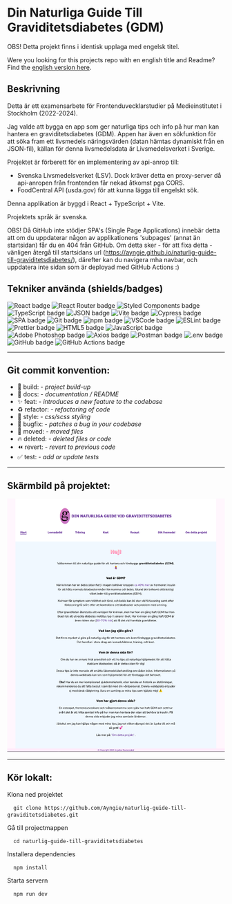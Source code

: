 # Din Naturliga Guide Till Graviditetsdiabetes (GDM)
OBS! Detta projekt finns i identisk upplaga med engelsk titel. 

Were you looking for this projects repo with en english title and Readme? Find the [english version here](https://github.com/Ayngie/natural-guide-to-gestational-diabetes).

## Beskrivning
Detta är ett examensarbete för Frontenduvecklarstudier på Medieinstitutet i Stockholm (2022-2024).

Jag valde att bygga en app som ger naturliga tips och info på hur man kan hantera en graviditetsdiabetes (GDM).
Appen har även en sökfunktion för att söka fram ett livsmedels näringsvärden (datan hämtas dynamiskt från en JSON-fil), källan för denna livsmedelsdata är Livsmedelsverket i Sverige.

Projektet är förberett för en implementering av api-anrop till: 
- Svenska Livsmedelsverket (LSV). Dock kräver detta en proxy-server då api-anropen från frontenden får nekad åtkomst pga CORS.
- FoodCentral API (usda.gov) för att kunna lägga till engelskt sök.

Denna applikation är byggd i React + TypeScript + Vite.

Projektets språk är svenska.

OBS! Då GitHub inte stödjer SPA's (Single Page Applications) innebär detta att om du uppdaterar någon av applikationens 'subpages' (annat än startsidan) får du en 404 från GitHub. 
Om detta sker - för att fixa detta - vänligen återgå till startsidans url (https://ayngie.github.io/naturlig-guide-till-graviditetsdiabetes/), därefter kan du navigera mha navbar, och uppdatera inte sidan som är deployad med GitHub Actions :)

## Tekniker använda (shields/badges)
![React badge](https://img.shields.io/badge/React-20232A?style=for-the-badge&logo=react&logoColor=61DAFB/to/img.png)
![React Router badge](https://img.shields.io/badge/React_Router-CA4245?style=for-the-badge&logo=react-router&logoColor=white/to/img.png)
![Styled Components badge](https://img.shields.io/badge/styled--components-DB7093?style=for-the-badge&logo=styled-components&logoColor=white/to/img.png)
![TypeScript badge](https://img.shields.io/badge/TypeScript-007ACC?style=for-the-badge&logo=typescript&logoColor=white/to/img.png)
![JSON badge](https://img.shields.io/badge/json-5E5C5C?style=for-the-badge&logo=json&logoColor=white/to/img.png)
![Vite badge](https://img.shields.io/badge/Vite-B73BFE?style=for-the-badge&logo=vite&logoColor=FFD62E/to/img.png)
![Cypress badge](https://img.shields.io/badge/Cypress-17202C?style=for-the-badge&logo=cypress&logoColor=white/to/img.png)
![SPA badge](https://img.shields.io/badge/SPA-0FAAFF?style=for-the-badge&logo=sap&logoColor=white/to/img.png)
![Git badge](https://img.shields.io/badge/GIT-E44C30?style=for-the-badge&logo=git&logoColor=white/to/img.png) 
![npm badge](https://img.shields.io/badge/npm-CB3837?style=for-the-badge&logo=npm&logoColor=white/to/img.png)
![VSCode badge](https://img.shields.io/badge/VSCode-0078D4?style=for-the-badge&logo=visual%20studio%20code&logoColor=white/to/img.png)
![ESLint badge](https://img.shields.io/badge/eslint-3A33D1?style=for-the-badge&logo=eslint&logoColor=white/to/img.png)
![Prettier badge](https://img.shields.io/badge/prettier-1A2C34?style=for-the-badge&logo=prettier&logoColor=F7BA3E/to/img.png)
![HTML5 badge](https://img.shields.io/badge/HTML5-E34F26?style=for-the-badge&logo=html5&logoColor=white/to/img.png)
![JavaScript badge](https://img.shields.io/badge/JavaScript-323330?style=for-the-badge&logo=javascript&logoColor=F7DF1E/to/img.png)
![Adobe Photoshop badge](https://img.shields.io/badge/Adobe%20Photoshop-31A8FF?style=for-the-badge&logo=Adobe%20Photoshop&logoColor=black/to/img.png)
![Axios badge](https://img.shields.io/badge/axios-671ddf?&style=for-the-badge&logo=axios&logoColor=white/to/img.png)
![Postman badge](https://img.shields.io/badge/Postman-FF6C37?style=for-the-badge&logo=Postman&logoColor=white/to/img.png)
![.env badge](https://img.shields.io/badge/.env%20-%20%23FF4FA7?style=for-the-badge&color=%23FF4FA7/to/img.png)
![GitHub badge](https://img.shields.io/badge/GitHub-100000?style=for-the-badge&logo=github&logoColor=white/to/img.png)
![GitHub Actions badge](https://img.shields.io/badge/GitHub_Actions-2088FF?style=for-the-badge&logo=github-actions&logoColor=white./to/img.png)


---

## Git commit konvention:
- 👷 build: - *project build-up*
- 📝 docs: - *documentation / README*
- ✨ feat: - *introduces a new feature to the codebase*
- ♻️ refactor: - *refactoring of code*
- 💄 style: - *css/scss styling*
- 🐛 bugfix: - *patches a bug in your codebase*
- 🚚 moved: - *moved files*
- 🔥 deleted: - *deleted files or code*
- ⏪ revert: - *revert to previous code*
- ✅ test: - *add or update tests*

---

## Skärmbild på projektet:
![Demonstration of my degree project](./public/Project-screenshot.png?raw=true "Your Natural Guide to Gestational Diabetes")

---

## Kör lokalt:

Klona ned projektet

```terminal
  git clone https://github.com/Ayngie/naturlig-guide-till-graviditetsdiabetes.git
```

Gå till projectmappen

```terminal
  cd naturlig-guide-till-graviditetsdiabetes
```

Installera dependencies

```terminal
  npm install
```

Starta servern

```terminal
  npm run dev
```
